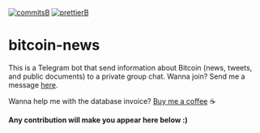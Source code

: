 [![commitsB]][commitsL] [![prettierB]][prettierL]

# bitcoin-news

This is a Telegram bot that send information about Bitcoin (news, tweets, and public documents) to a private group chat. Wanna join? Send me a message [here](https://t.me/fnmendez).

Wanna help me with the database invoice? [Buy me a coffee](https://www.buymeacoffee.com/francomendez) :coffee:

**Any contribution will make you appear here below :)**

<!-- Badges -->

[commitsB]:https://img.shields.io/badge/commits-conventional%20-blue.svg
[commitsL]:https://conventionalcommits.org

[prettierB]:https://img.shields.io/badge/code_style-prettier-ff69b4.svg?style=flat-square
[prettierL]:https://github.com/prettier/prettier
